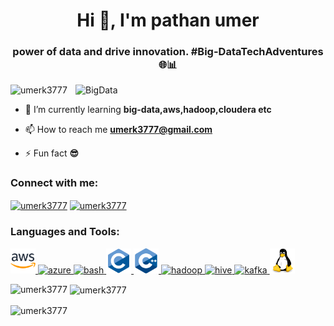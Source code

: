 
<h1 align="center">Hi 👋, I'm pathan umer</h1>
<h3 align="center">power of data and drive innovation. #Big-DataTechAdventures 🌐📊</h3>
<img align="right" alt="BigData" width="400" src="https://th.bing.com/th/id/OIP.iMeNF7ubwgLtwMH8LrOPMgHaEw?w=291&h=187&c=7&r=0&o=5&pid=1.7">
<p align="left"> <img src="https://komarev.com/ghpvc/?username=umerk3777&label=Profile%20views&color=0e75b6&style=flat" alt="umerk3777" /> </p>

- 🌱 I’m currently learning **big-data,aws,hadoop,cloudera etc**

- 📫 How to reach me **umerk3777@gmail.com**

- ⚡ Fun fact **😎**

<h3 align="left">Connect with me:</h3>
<p align="left">
<a href="https://fb.com/umerk3777" target="blank"><img align="center" src="https://raw.githubusercontent.com/rahuldkjain/github-profile-readme-generator/master/src/images/icons/Social/facebook.svg" alt="umerk3777" height="30" width="40" /></a>
<a href="https://instagram.com/umerk3777" target="blank"><img align="center" src="https://raw.githubusercontent.com/rahuldkjain/github-profile-readme-generator/master/src/images/icons/Social/instagram.svg" alt="umerk3777" height="30" width="40" /></a>
</p>

<h3 align="left">Languages and Tools:</h3>
<p align="left"> <a href="https://aws.amazon.com" target="_blank" rel="noreferrer"> <img src="https://raw.githubusercontent.com/devicons/devicon/master/icons/amazonwebservices/amazonwebservices-original-wordmark.svg" alt="aws" width="40" height="40"/> </a> <a href="https://azure.microsoft.com/en-in/" target="_blank" rel="noreferrer"> <img src="https://www.vectorlogo.zone/logos/microsoft_azure/microsoft_azure-icon.svg" alt="azure" width="40" height="40"/> </a> <a href="https://www.gnu.org/software/bash/" target="_blank" rel="noreferrer"> <img src="https://www.vectorlogo.zone/logos/gnu_bash/gnu_bash-icon.svg" alt="bash" width="40" height="40"/> </a> <a href="https://www.cprogramming.com/" target="_blank" rel="noreferrer"> <img src="https://raw.githubusercontent.com/devicons/devicon/master/icons/c/c-original.svg" alt="c" width="40" height="40"/> </a> <a href="https://www.w3schools.com/cpp/" target="_blank" rel="noreferrer"> <img src="https://raw.githubusercontent.com/devicons/devicon/master/icons/cplusplus/cplusplus-original.svg" alt="cplusplus" width="40" height="40"/> </a> <a href="https://hadoop.apache.org/" target="_blank" rel="noreferrer"> <img src="https://www.vectorlogo.zone/logos/apache_hadoop/apache_hadoop-icon.svg" alt="hadoop" width="40" height="40"/> </a> <a href="https://hive.apache.org/" target="_blank" rel="noreferrer"> <img src="https://www.vectorlogo.zone/logos/apache_hive/apache_hive-icon.svg" alt="hive" width="40" height="40"/> </a> <a href="https://kafka.apache.org/" target="_blank" rel="noreferrer"> <img src="https://www.vectorlogo.zone/logos/apache_kafka/apache_kafka-icon.svg" alt="kafka" width="40" height="40"/> </a> <a href="https://www.linux.org/" target="_blank" rel="noreferrer"> <img src="https://raw.githubusercontent.com/devicons/devicon/master/icons/linux/linux-original.svg" alt="linux" width="40" height="40"/> </a> </p>

<p><img align="left" src="https://github-readme-stats.vercel.app/api/top-langs?username=umerk3777&show_icons=true&locale=en&layout=compact" alt="umerk3777" /></p>

<p>&nbsp;<img align="center" src="https://github-readme-stats.vercel.app/api?username=umerk3777&show_icons=true&locale=en" alt="umerk3777" /></p>

<p><img align="center" src="https://github-readme-streak-stats.herokuapp.com/?user=umerk3777&" alt="umerk3777" /></p>
